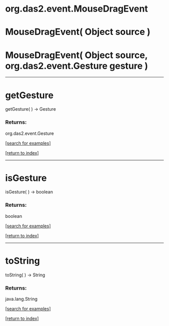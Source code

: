# org.das2.event.MouseDragEvent



# MouseDragEvent( Object source )


# MouseDragEvent( Object source, org.das2.event.Gesture gesture )


***
<a name="getGesture"></a>
# getGesture
getGesture(  ) &rarr; Gesture



### Returns:
org.das2.event.Gesture


<a href="https://github.com/autoplot/dev/search?q=getGesture&unscoped_q=getGesture">[search for examples]</a>

<a href="https://github.com/autoplot/documentation/blob/master/javadoc/index-all.md">[return to index]</a>

***
<a name="isGesture"></a>
# isGesture
isGesture(  ) &rarr; boolean



### Returns:
boolean


<a href="https://github.com/autoplot/dev/search?q=isGesture&unscoped_q=isGesture">[search for examples]</a>

<a href="https://github.com/autoplot/documentation/blob/master/javadoc/index-all.md">[return to index]</a>

***
<a name="toString"></a>
# toString
toString(  ) &rarr; String



### Returns:
java.lang.String


<a href="https://github.com/autoplot/dev/search?q=toString&unscoped_q=toString">[search for examples]</a>

<a href="https://github.com/autoplot/documentation/blob/master/javadoc/index-all.md">[return to index]</a>

